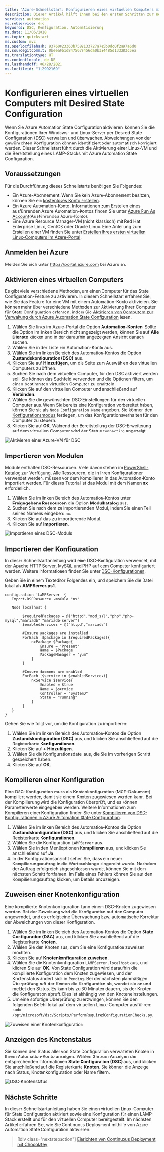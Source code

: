 ```yaml
---
title: 'Azure-Schnellstart: Konfigurieren eines virtuellen Computers mit Desired State Configuration | Microsoft-Dokumentation'
description: Dieser Artikel hilft Ihnen bei den ersten Schritten zur Konfiguration eines virtuellen Computers mit Desired State Configuration.
services: automation
ms.subservice: dsc
keywords: DSC, Konfiguration, Automatisierung
ms.date: 11/06/2018
ms.topic: quickstart
ms.custom: mvc
ms.openlocfilehash: 93760823363b7582133727a7e5b0dc0f2a97a6d0
ms.sourcegitcommit: 0beea0b1d8475672456da0b3a4485d133283c5ea
ms.translationtype: HT
ms.contentlocale: de-DE
ms.lasthandoff: 06/28/2021
ms.locfileid: "112992169"
---
```

# <a name="configure-a-vm-with-desired-state-configuration"></a>Konfigurieren eines virtuellen Computers mit Desired State Configuration

Wenn Sie Azure Automation State Configuration aktivieren, können Sie die Konfigurationen Ihrer Windows- und Linux-Server per Desired State Configuration (DSC) verwalten und überwachen. Abweichungen von der gewünschten Konfiguration können identifiziert oder automatisch korrigiert werden. Dieser Schnellstart führt durch die Aktivierung einer Linux-VM und die Bereitstellung eines LAMP-Stacks mit Azure Automation State Configuration.

## <a name="prerequisites"></a>Voraussetzungen

Für die Durchführung dieses Schnellstarts benötigen Sie Folgendes:

* Ein Azure-Abonnement. Wenn Sie kein Azure-Abonnement besitzen, können Sie ein [kostenloses Konto erstellen](https://azure.microsoft.com/free/).
* Ein Azure Automation-Konto. Informationen zum Erstellen eines ausführenden Azure Automation-Kontos finden Sie unter [Azure Run As Account](./manage-runas-account.md)(Ausführendes Azure-Konto).
* Eine Azure Resource Manager-VM (nicht klassisch) mit Red Hat Enterprise Linux, CentOS oder Oracle Linux. Eine Anleitung zum Erstellen einer VM finden Sie unter [Erstellen Ihres ersten virtuellen Linux-Computers im Azure-Portal](../virtual-machines/linux/quick-create-portal.md).

## <a name="sign-in-to-azure"></a>Anmelden bei Azure
Melden Sie sich unter https://portal.azure.com bei Azure an.

## <a name="enable-a-virtual-machine"></a>Aktivieren eines virtuellen Computers

Es gibt viele verschiedene Methoden, um einen Computer für das State Configuration-Feature zu aktivieren. In diesem Schnellstart erfahren Sie, wie Sie das Feature für eine VM mit einem Automation-Konto aktivieren. Sie können mehr über verschiedene Methoden zur Aktivierung Ihrer Computer für State Configuration erfahren, indem Sie [Aktivieren von Computern zur Verwaltung durch Azure Automation State Configuration](./automation-dsc-onboarding.md) lesen.

1. Wählen Sie links im Azure-Portal die Option **Automation-Konten**. Sollte die Option im linken Bereich nicht angezeigt werden, können Sie auf **Alle Dienste** klicken und in der daraufhin angezeigten Ansicht danach suchen.
1. Wählen Sie in der Liste ein Automation-Konto aus.
1. Wählen Sie im linken Bereich des Automation-Kontos die Option **Zustandskonfiguration (DSC)** aus.
2. Klicken Sie auf **Hinzufügen**, um die Seite zum Auswählen des virtuellen Computers zu öffnen.
3. Suchen Sie nach dem virtuellen Computer, für den DSC aktiviert werden soll. Sie können das Suchfeld verwenden und die Optionen filtern, um einen bestimmten virtuellen Computer zu ermitteln.
4. Klicken Sie auf den virtuellen Computer und anschließend auf **Verbinden**.
5. Wählen Sie die gewünschten DSC-Einstellungen für den virtuellen Computer aus. Wenn Sie bereits eine Konfiguration vorbereitet haben, können Sie sie als `Node Configuration Name` angeben. Sie können den [Konfigurationsmodus](/powershell/scripting/dsc/managing-nodes/metaConfig) festlegen, um das Konfigurationsverhalten für den Computer zu steuern.
6. Klicken Sie auf **OK**. Während der Bereitstellung der DSC-Erweiterung auf dem virtuellen Computer wird der Status `Connecting` angezeigt.

![Aktivieren einer Azure-VM für DSC](./media/automation-quickstart-dsc-configuration/dsc-onboard-azure-vm.png)

## <a name="import-modules"></a>Importieren von Modulen

Module enthalten DSC-Ressourcen. Viele davon stehen im [PowerShell-Katalog](https://www.powershellgallery.com) zur Verfügung. Alle Ressourcen, die in Ihren Konfigurationen verwendet werden, müssen vor dem Kompilieren in das Automation-Konto importiert werden. Für dieses Tutorial ist das Modul mit dem Namen **nx** erforderlich.

1. Wählen Sie im linken Bereich des Automation-Kontos unter **Freigegebene Ressourcen** die Option **Modulkatalog** aus.
1. Suchen Sie nach dem zu importierenden Modul, indem Sie einen Teil seines Namens eingeben: `nx`.
1. Klicken Sie auf das zu importierende Modul.
1. Klicken Sie auf **Importieren**.

![Importieren eines DSC-Moduls](./media/automation-quickstart-dsc-configuration/dsc-import-module-nx.png)

## <a name="import-the-configuration"></a>Importieren der Konfiguration

In dieser Schnellstartanleitung wird eine DSC-Konfiguration verwendet, mit der Apache HTTP Server, MySQL und PHP auf dem Computer konfiguriert werden. Weitere Informationen finden Sie unter [DSC-Konfigurationen](/powershell/scripting/dsc/configurations/configurations).

Geben Sie in einem Texteditor Folgendes ein, und speichern Sie die Datei lokal als **AMPServer.ps1**.

```powershell-interactive
configuration 'LAMPServer' {
   Import-DSCResource -module "nx"

   Node localhost {

        $requiredPackages = @("httpd","mod_ssl","php","php-mysql","mariadb","mariadb-server")
        $enabledServices = @("httpd","mariadb")

        #Ensure packages are installed
        ForEach ($package in $requiredPackages){
            nxPackage $Package{
                Ensure = "Present"
                Name = $Package
                PackageManager = "yum"
            }
        }

        #Ensure daemons are enabled
        ForEach ($service in $enabledServices){
            nxService $service{
                Enabled = $true
                Name = $service
                Controller = "SystemD"
                State = "running"
            }
        }
   }
}
```

Gehen Sie wie folgt vor, um die Konfiguration zu importieren:

1. Wählen Sie im linken Bereich des Automation-Kontos die Option **Zustandskonfiguration (DSC)** aus, und klicken Sie anschließend auf die Registerkarte **Konfigurationen**.
2. Klicken Sie auf **+ Hinzufügen**.
3. Wählen Sie die Konfigurationsdatei aus, die Sie im vorherigen Schritt gespeichert haben.
4. Klicken Sie auf **OK**.

## <a name="compile-a-configuration"></a>Kompilieren einer Konfiguration

Eine DSC-Konfiguration muss als Knotenkonfiguration (MOF-Dokument) kompiliert werden, damit sie einem Knoten zugewiesen werden kann. Bei der Kompilierung wird die Konfiguration überprüft, und es können Parameterwerte eingegeben werden. Weitere Informationen zum Kompilieren einer Konfiguration finden Sie unter [Kompilieren von DSC-Konfigurationen in Azure Automation State Configuration](automation-dsc-compile.md).

1. Wählen Sie im linken Bereich des Automation-Kontos die Option **Zustandskonfiguration (DSC)** aus, und klicken Sie anschließend auf die Registerkarte **Konfigurationen**.
1. Wählen Sie die Konfiguration `LAMPServer` aus.
1. Wählen Sie in den Menüoptionen **Kompilieren** aus, und klicken Sie anschließend auf **Ja**.
1. In der Konfigurationsansicht sehen Sie, dass ein neuer Kompilierungsauftrag in die Warteschlange eingereiht wurde. Nachdem der Auftrag erfolgreich abgeschlossen wurde, können Sie mit dem nächsten Schritt fortfahren. Im Falle eines Fehlers können Sie auf den Kompilierungsauftrag klicken, um Details anzuzeigen.

## <a name="assign-a-node-configuration"></a>Zuweisen einer Knotenkonfiguration

Eine kompilierte Knotenkonfiguration kann einem DSC-Knoten zugewiesen werden. Bei der Zuweisung wird die Konfiguration auf den Computer angewendet, und es erfolgt eine Überwachung bzw. automatische Korrektur der Abweichungen von dieser Konfiguration.

1. Wählen Sie im linken Bereich des Automation-Kontos die Option **State Configuration (DSC)** aus, und klicken Sie anschließend auf die Registerkarte **Knoten**.
1. Wählen Sie den Knoten aus, dem Sie eine Konfiguration zuweisen möchten.
1. Klicken Sie auf **Knotenkonfiguration zuweisen**.
1. Wählen Sie die Knotenkonfiguration `LAMPServer.localhost` aus, und klicken Sie auf **OK**. Von State Configuration wird daraufhin die kompilierte Konfiguration dem Knoten zugewiesen, und der Knotenstatus ändert sich in `Pending`. Bei der nächsten planmäßigen Überprüfung ruft der Knoten die Konfiguration ab, wendet sie an und meldet den Status. Es kann bis zu 30 Minuten dauern, bis der Knoten die Konfiguration abruft. Dies ist abhängig von den Knoteneinstellungen. 
1. Um eine sofortige Überprüfung zu erzwingen, können Sie den folgenden Befehl lokal auf dem virtuellen Linux-Computer ausführen: `sudo /opt/microsoft/dsc/Scripts/PerformRequiredConfigurationChecks.py`.

![Zuweisen einer Knotenkonfiguration](./media/automation-quickstart-dsc-configuration/dsc-assign-node-configuration.png)

## <a name="view-node-status"></a>Anzeigen des Knotenstatus

Sie können den Status aller von State Configuration verwalteten Knoten in Ihrem Automation-Konto anzeigen. Wählen Sie zum Anzeigen der entsprechenden Informationen **State Configuration (DSC)** aus, und klicken Sie anschließend auf die Registerkarte **Knoten**. Sie können die Anzeige nach Status, Knotenkonfiguration oder Name filtern.

![DSC-Knotenstatus](./media/automation-quickstart-dsc-configuration/dsc-node-status.png)

## <a name="next-steps"></a>Nächste Schritte

In dieser Schnellstartanleitung haben Sie einen virtuellen Linux-Computer für State Configuration aktiviert sowie eine Konfiguration für einen LAMP-Stack erstellt und für den virtuellen Computer bereitgestellt. Im nächsten Artikel erfahren Sie, wie Sie Continuous Deployment mithilfe von Azure Automation State Configuration aktivieren:

> [!div class="nextstepaction"]
> [Einrichten von Continuous Deployment mit Chocolatey](./automation-dsc-cd-chocolatey.md)
